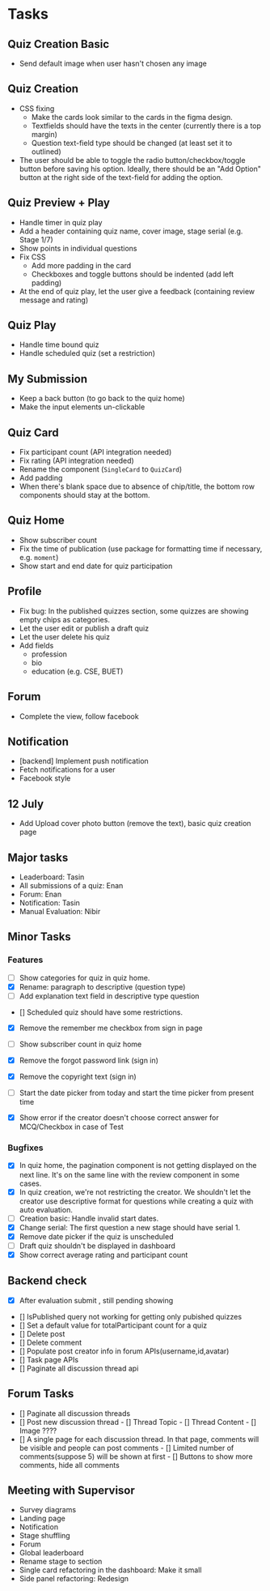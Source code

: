 # Tasks

## Quiz Creation Basic

- Send default image when user hasn't chosen any image

## Quiz Creation

- CSS fixing
  - Make the cards look similar to the cards in the figma design.
  - Textfields should have the texts in the center (currently there is a top margin)
  - Question text-field type should be changed (at least set it to outlined)
- The user should be able to toggle the radio button/checkbox/toggle button before saving his option. Ideally, there should be an "Add Option" button at the right side of the text-field for adding the option.

## Quiz Preview + Play

- Handle timer in quiz play
- Add a header containing quiz name, cover image, stage serial (e.g. Stage 1/7)
- Show points in individual questions
- Fix CSS
  - Add more padding in the card
  - Checkboxes and toggle buttons should be indented (add left padding)
- At the end of quiz play, let the user give a feedback (containing review message and rating)

## Quiz Play

- Handle time bound quiz
- Handle scheduled quiz (set a restriction)

## My Submission

- Keep a back button (to go back to the quiz home)
- Make the input elements un-clickable

## Quiz Card

- Fix participant count (API integration needed)
- Fix rating (API integration needed)
- Rename the component (`SingleCard` to `QuizCard`)
- Add padding
- When there's blank space due to absence of chip/title, the bottom row components should stay at the bottom.

## Quiz Home

- Show subscriber count
- Fix the time of publication (use package for formatting time if necessary, e.g. `moment`)
- Show start and end date for quiz participation

## Profile

- Fix bug: In the published quizzes section, some quizzes are showing empty chips as categories.
- Let the user edit or publish a draft quiz
- Let the user delete his quiz
- Add fields
  - profession
  - bio
  - education (e.g. CSE, BUET)

## Forum

- Complete the view, follow facebook


## Notification

- [backend] Implement push notification
- Fetch notifications for a user
- Facebook style


## 12 July

- Add Upload cover photo button (remove the text), basic quiz creation page

## Major tasks

- Leaderboard: Tasin
- All submissions of a quiz: Enan
- Forum: Enan
- Notification: Tasin
- Manual Evaluation: Nibir

## Minor Tasks

### Features

- [ ] Show categories for quiz in quiz home.
- [x] Rename: paragraph to descriptive (question type)
- [ ] Add explanation text field in descriptive type question
- [] Scheduled quiz should have some restrictions. 
- [x] Remove the remember me checkbox from sign in page
- [ ] Show subscriber count in quiz home
- [x] Remove the forgot password link (sign in)
- [x] Remove the copyright text (sign in)
- [ ] Start the date picker from today and start the time picker from present
  time
- [x] Show error if the creator doesn't choose correct answer for MCQ/Checkbox
  in case of Test


### Bugfixes

- [x] In quiz home, the pagination component is not getting displayed on the
  next line. It's on the same line with the review component in some cases.
- [x] In quiz creation, we're not restricting the creator. We shouldn't let the
  creator use descriptive format for questions while creating a quiz with auto
  evaluation.
- [ ] Creation basic: Handle invalid start dates.
- [x] Change serial: The first question a new stage should have serial 1.
- [x] Remove date picker if the quiz is unscheduled
- [ ] Draft quiz shouldn't be displayed in dashboard
- [x] Show correct average rating and participant count

## Backend check
- [x]  After evaluation submit , still pending showing
- []  IsPublished query not working for getting only pubished quizzes
- []  Set a default  value for totalParticipant count for a quiz
- []  Delete post
- []  Delete comment 
- []  Populate post creator info in forum APIs(username,id,avatar)
- []  Task page APIs
- []  Paginate all discussion thread api


## Forum Tasks
- []  Paginate all discussion threads 
- []  Post new discussion thread
      - [] Thread Topic
      - [] Thread Content
      - [] Image ????
- []  A single page for each discussion thread. In that page, comments will be visible and 
      people can post comments
      - []  Limited number of comments(suppose 5) will be shown at first
      - []  Buttons to show more comments, hide all comments  

## Meeting with Supervisor

- Survey diagrams
- Landing page
- Notification
- Stage shuffling
- Forum
- Global leaderboard
- Rename stage to section
- Single card refactoring in the dashboard: Make it small
- Side panel refactoring: Redesign